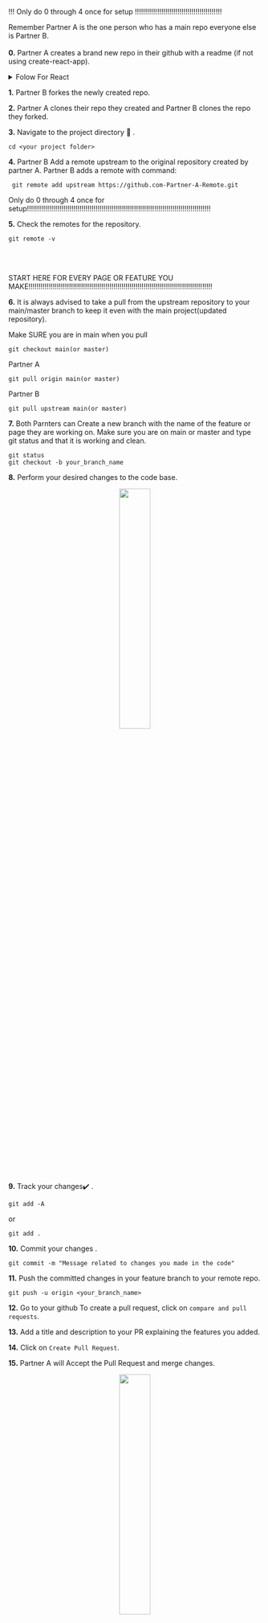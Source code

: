 


!!! Only do 0 through 4 once for setup !!!!!!!!!!!!!!!!!!!!!!!!!!!!!!!!!!!!!!!!!!!

Remember Partner A is the one person who has a main repo everyone else is Partner B.
<br>
<br>
**0.**  Partner A creates a brand new repo in their github with a readme (if not using create-react-app).
<details><summary>Folow For React</summary>

1. In terminal type `npx create-react-app my-app-name-here`
2. In terminal type `cd my-app-name-here`
3. Go to github and create a new repository without a readme
4. Follow the directions github(skip commit and every thing before it) start at re-naming the branch from master to main

`git branch -M main`

`git remote add origin https://github.com/**YourURLHERE**/**YourREPO**t.git`   ( Copy and paste YOUR remote)

`git push -u origin main`

</details>

**1.**  Partner B forkes the newly created repo.

**2.**  Partner A clones their repo they created and Partner B clones the repo they forked.


**3.** Navigate to the project directory :file_folder: .

```
cd <your project folder>
```

**4.** Partner B Add a remote upstream to the original repository created by partner A.
Partner B adds a remote with command:
```
 git remote add upstream https://github.com-Partner-A-Remote.git
```
Only do 0 through 4 once for setup!!!!!!!!!!!!!!!!!!!!!!!!!!!!!!!!!!!!!!!!!!!!!!!!!!!!!!!!!!!!!!!!!!!!!!!!!!!!!!!!!!!!!!!!!!!

**5.** Check the remotes for the repository.

```
git remote -v
```

<br>
<br>

START HERE FOR EVERY PAGE OR FEATURE YOU MAKE!!!!!!!!!!!!!!!!!!!!!!!!!!!!!!!!!!!!!!!!!!!!!!!!!!!!!!!!!!!!!!!!!!!!!!!!!!!!!!!!!!!!!!!!!!!
<br>


**6.** It is always advised to take a pull from the upstream repository to your main/master branch to keep it even with the main project(updated repository).

Make SURE you are in main when you pull
```
git checkout main(or master)
```
Partner A
```
git pull origin main(or master)
```

Partner B
```
git pull upstream main(or master)
```

**7.** Both Parnters can Create a new branch with the name of the feature or page they are working on.
 Make sure you are on main or master and type git status and that it is working and clean.
```
git status 
git checkout -b your_branch_name
```

**8.** Perform your desired changes to the code base.

<p align="center"><img width=35% src="https://media.giphy.com/media/oMHPlvpTvnXGPS7GhX/giphy.gif"></p>

**9.** Track your changes:heavy_check_mark: .

```
git add -A 

```
or
```
git add . 

```

**10.** Commit your changes .

```
git commit -m "Message related to changes you made in the code"
```

**11.** Push the committed changes in your feature branch to your remote repo.

```
git push -u origin <your_branch_name>
```

**12.** Go to your github To create a pull request, click on `compare and pull requests`.

**13.**  Add a title and description to your PR explaining the features you added.

**14.** Click on `Create Pull Request`.

**15.** Partner A will Accept the Pull Request and merge changes.

<p align="center"><img width=35% src="https://media.giphy.com/media/TdfyKrN7HGTIY/giphy.gif"></p>
<hr>

